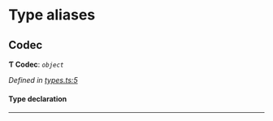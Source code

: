 

# Type aliases

<a id="codec"></a>

##  Codec

**Ƭ Codec**: *`object`*

*Defined in [types.ts:5](https://github.com/polkadot-js/common/blob/4f719ce/packages/trie-codec/src/types.ts#L5)*

#### Type declaration

___

